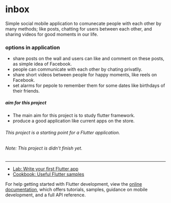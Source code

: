 # inbox

Simple social mobile application to comunecate people with each other by many methods; like posts, chatting for users between each other, and sharing videos for good moments in our life.

### options in application

 * share posts on the wall and users can like and comment on these posts, as simple idea of Facebook.
 * people can communicate with each other by chating privatlly.
 * share short videos between people for happy moments, like reels on Facebook.
 * set alarms for pepole to remember them for some dates like birthdays of their friends.

##### aim for this project
 * The main aim for this project is to study flutter framework.
 * produce a good application like current apps on the store.

###### This project is a starting point for a Flutter application.

###### Note: This project is didn't finish yet.

______________________________________

- [Lab: Write your first Flutter app](https://docs.flutter.dev/get-started/codelab)
- [Cookbook: Useful Flutter samples](https://docs.flutter.dev/cookbook)

For help getting started with Flutter development, view the
[online documentation](https://docs.flutter.dev/), which offers tutorials,
samples, guidance on mobile development, and a full API reference.
